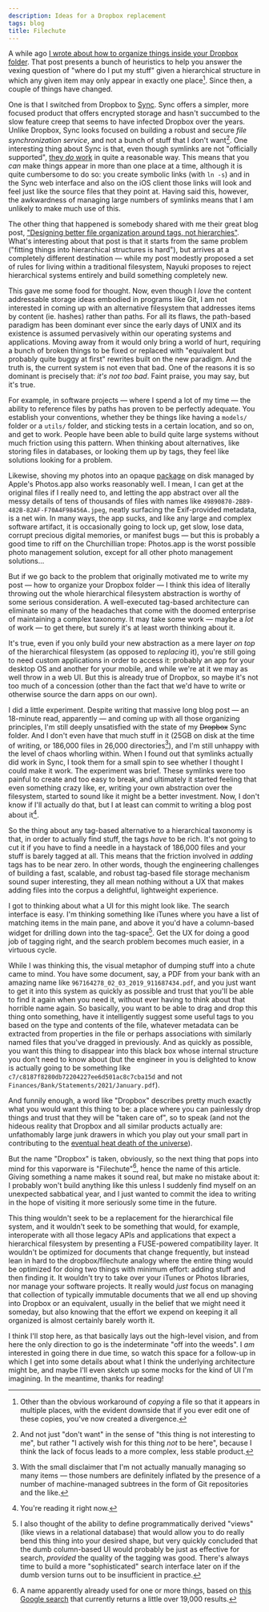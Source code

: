 ```yaml
---
description: Ideas for a Dropbox replacement
tags: blog
title: Filechute
---
```


A while ago [I wrote about how to organize things inside your Dropbox folder](/blog/dropbox). That post presents a bunch of heuristics to help you answer the vexing question of "where do I put my stuff" given a hierarchical structure in which any given item may only appear in exactly one place[^copies]. Since then, a couple of things have changed.

One is that I switched from Dropbox to [Sync](https://www.sync.com/). Sync offers a simpler, more focused product that offers encrypted storage and hasn't succumbed to the slow feature creep that seems to have infected Dropbox over the years. Unlike Dropbox, Sync looks focused on building a robust and secure _file synchronization service_, and not a bunch of stuff that I don't want[^distraction]. One interesting thing about Sync is that, even though symlinks are not "officially supported", [they _do_ work](https://twitter.com/wincent/status/1465777254617731076) in quite a reasonable way. This means that you _can_ make things appear in more than one place at a time, although it is quite cumbersome to do so: you create symbolic links (with `ln -s`) and in the Sync web interface and also on the iOS client those links will look and feel just like the source files that they point at. Having said this, however, the awkwardness of managing large numbers of symlinks means that I am unlikely to make much use of this.

The other thing that happened is somebody shared with me their great blog post, ["Designing better file organization around tags, not hierarchies"](https://www.nayuki.io/page/designing-better-file-organization-around-tags-not-hierarchies). What's interesting about that post is that it starts from the same problem ("fitting things into hierarchical structures is hard"), but arrives at a completely different destination — while my post modestly proposed a set of rules for living within a traditional filesystem, Nayuki proposes to reject hierarchical systems entirely and build something completely new.

This gave me some food for thought. Now, even though I _love_ the content addressable storage ideas embodied in programs like Git, I am not interested in coming up with an alternative filesystem that addresses items by content (ie. hashes) rather than paths. For all its flaws, the path-based paradigm has been dominant ever since the early days of UNIX and its existence is assumed pervasively within our operating systems and applications. Moving away from it would only bring a world of hurt, requiring a bunch of broken things to be fixed or replaced with "equivalent but probably quite buggy at first" rewrites built on the new paradigm. And the truth is, the current system is not even that bad. One of the reasons it is so dominant is precisely that: _it's not too bad_. Faint praise, you may say, but it's true.

For example, in software projects — where I spend a lot of my time — the ability to reference files by paths has proven to be perfectly adequate. You establish your conventions, whether they be things like having a `models/` folder or a `utils/` folder, and sticking tests in a certain location, and so on, and get to work. People have been able to build quite large systems without much friction using this pattern. When thinking about alternatives, like storing files in databases, or looking them up by tags, they feel like solutions looking for a problem.

Likewise, shoving my photos into an opaque [package](https://en.wikipedia.org/wiki/Package_%28macOS%29) on disk managed by Apple's Photos.app also works reasonably well. I mean, I can get at the original files if I really need to, and letting the app abstract over all the messy details of tens of thousands of files with names like `49890870-2B89-482B-82AF-F70A4F98456A.jpeg`, neatly surfacing the Exif-provided metadata, is a net win. In many ways, the app sucks, and like any large and complex software artifact, it is occasionally going to lock up, get slow, lose data, corrupt precious digital memories, or manifest bugs — but this is probably a good time to riff on the Churchillian trope: Photos.app is the worst possible photo management solution, except for all other photo management solutions...

But if we go back to the problem that originally motivated me to write my post — how to organize your Dropbox folder — I think this idea of literally throwing out the whole hierarchical filesystem abstraction is worthy of some serious consideration. A well-executed tag-based architecture can eliminate so many of the headaches that come with the doomed enterprise of maintaining a complex taxonomy. It may take some work — maybe a _lot_ of work — to get there, but surely it's at least worth thinking about it.

It's true, even if you only build your new abstraction as a mere layer _on top_ of the hierarchical filesystem (as opposed to _replacing_ it), you're still going to need custom applications in order to access it: probably an app for your desktop OS and another for your mobile, and while we're at it we may as well throw in a web UI. But this is already true of Dropbox, so maybe it's not too much of a concession (other than the fact that we'd have to write or otherwise source the darn apps on our own).

I did a little experiment. Despite writing that massive long blog post — an 18-minute read, apparently — and coming up with all those organizing principles, I'm still deeply unsatisfied with the state of my ~~Dropbox~~ Sync folder. And I don't even have that much stuff in it (25GB on disk at the time of writing, or 186,000 files in 26,000 directories[^git]), and I'm still unhappy with the level of chaos whorling within. When I found out that symlinks actually did work in Sync, I took them for a small spin to see whether I thought I could make it work. The experiment was brief. These symlinks were too painful to create and too easy to break, and ultimately it started feeling that even something crazy like, er, writing your own abstraction over the filesystem, started to sound like it might be a better investment. Now, I don't know if I'll actually do that, but I at least can commit to writing a blog post about it[^reading].

So the thing about any tag-based alternative to a hierarchical taxonomy is that, in order to actually find stuff, the tags _have_ to be rich. It's not going to cut it if you have to find a needle in a haystack of 186,000 files and your stuff is barely tagged at all. This means that the friction involved in _adding_ tags has to be near zero. In other words, though the engineering challenges of building a fast, scalable, and robust tag-based file storage mechanism sound super interesting, they all mean nothing without a UX that makes adding files into the corpus a delightful, lightweight experience.

I got to thinking about what a UI for this might look like. The search interface is easy. I'm thinking something like iTunes where you have a list of matching items in the main pane, and above it you'd have a column-based widget for drilling down into the tag-space[^declarative]. Get the UX for doing a good job of tagging right, and the search problem becomes much easier, in a virtuous cycle.

While I was thinking this, the visual metaphor of dumping stuff into a chute came to mind. You have some document, say, a PDF from your bank with an amazing name like `967164278_02_03_2019_911687434.pdf`, and you just want to get it into this system as quickly as possible and trust that you'll be able to find it again when you need it, without ever having to think about that horrible name again. So basically, you want to be able to drag and drop this thing onto something, have it intelligently suggest some useful tags to you based on the type and contents of the file, whatever metadata can be extracted from properties in the file or perhaps associations with similarly named files that you've dragged in previously. And as quickly as possible, you want this thing to disappear into this black box whose internal structure you don't need to know about (but the engineer in you is delighted to know is actually going to be something like `c7/c8187f8280db72204227ee6d501ac8c7cba15d` and not `Finances/Bank/Statements/2021/January.pdf`).

And funnily enough, a word like "Dropbox" describes pretty much exactly what you would want this thing to be: a place where you can painlessly drop things and trust that they will be "taken care of", so to speak (and not the hideous reality that Dropbox and all similar products actually are: unfathomably large junk drawers in which you play out your small part in contributing to the [eventual heat death of the universe](https://en.wikipedia.org/wiki/Heat_death_of_the_universe)).

But the name "Dropbox" is taken, obviously, so the next thing that pops into mind for this vaporware is "Filechute"[^filechute], hence the name of this article. Giving something a name makes it sound real, but make no mistake about it: I probably won't build anything like this unless I suddenly find myself on an unexpected sabbatical year, and I just wanted to commit the idea to writing in the hope of visiting it more seriously some time in the future.

This thing wouldn't seek to be a replacement for the hierarchical file system, and it wouldn't seek to be something that would, for example, interoperate with all those legacy APIs and applications that expect a hierarchical filesystem by presenting a FUSE-powered compatibility layer. It wouldn't be optimized for documents that change frequently, but instead lean in hard to the dropbox/filechute analogy where the entire thing would be optimized for doing two things with minimum effort: adding stuff and then finding it. It wouldn't try to take over your iTunes or Photos libraries, nor manage your software projects. It really would _just_ focus on managing that collection of typically immutable documents that we all end up shoving into Dropbox or an equivalent, usually in the belief that we might need it someday, but also knowing that the effort we expend on keeping it all organized is almost certainly barely worth it.

I think I'll stop here, as that basically lays out the high-level vision, and from here the only direction to go is the indeterminate "off into the weeds". I _am_ interested in going there in due time, so watch this space for a follow-up in which I get into some details about what I think the underlying architecture might be, and maybe I'll even sketch up some mocks for the kind of UI I'm imagining. In the meantime, thanks for reading!

[^copies]: Other than the obvious workaround of _copying_ a file so that it appears in multiple places, with the evident downside that if you ever edit one of these copies, you've now created a divergence.
[^distraction]: And not just "don't want" in the sense of "this thing is not interesting to me", but rather "I actively wish for this thing _not_ to be here", because I think the lack of focus leads to a more complex, less stable product.
[^git]: With the small disclaimer that I'm not actually manually managing so many items — those numbers are definitely inflated by the presence of a number of machine-managed subtrees in the form of Git repositories and the like.
[^reading]: You're reading it right now.
[^declarative]: I also thought of the ability to define programmatically derived "views" (like views in a relational database) that would allow you to do really bend this thing into your desired shape, but very quickly concluded that the dumb column-based UI would probably be just as effective for search, _provided_ the quality of the tagging was good. There's always time to build a more "sophisticated" search interface later on if the dumb version turns out to be insufficient in practice.
[^filechute]: A name apparently already used for one or more things, based on [this Google search](https://www.google.com/search?q=filechute) that currently returns a little over 19,000 results.
